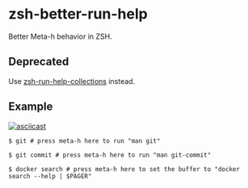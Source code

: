# zsh-better-run-help

Better Meta-h behavior in ZSH.

## Deprecated

Use [zsh-run-help-collections](https://github.com/sei40kr/zsh-run-help-collections) instead.

## Example

[![asciicast](https://asciinema.org/a/3KPXwuEoc5D3MWs6qqrbkQ7nU.png)](https://asciinema.org/a/3KPXwuEoc5D3MWs6qqrbkQ7nU)

```console
$ git # press meta-h here to run "man git"

$ git commit # press meta-h here to run "man git-commit"

$ docker search # press meta-h here to set the buffer to "docker search --help | $PAGER"
```

